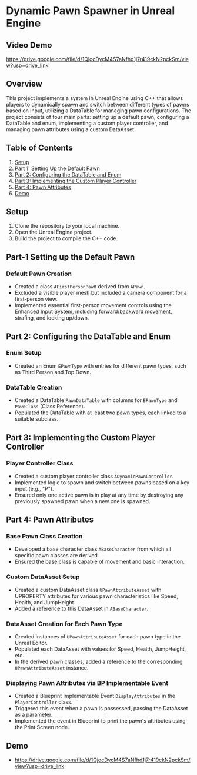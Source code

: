 # Dynamic Pawn Spawner in Unreal Engine 

## Video Demo
https://drive.google.com/file/d/1QjocDycM4S7aNfhd1j7r419ckN2pckSm/view?usp=drive_link

## Overview
This project implements a system in Unreal Engine using C++ that allows players to dynamically spawn and switch between different types of pawns based on input, utilizing a DataTable for managing pawn configurations. The project consists of four main parts: setting up a default pawn, configuring a DataTable and enum, implementing a custom player controller, and managing pawn attributes using a custom DataAsset.

## Table of Contents
1. [Setup](#setup)
2. [Part 1: Setting Up the Default Pawn](#part-1-setting-up-the-default-pawn)
3. [Part 2: Configuring the DataTable and Enum](#part-2-configuring-the-datatable-and-enum)
4. [Part 3: Implementing the Custom Player Controller](#part-3-implementing-the-custom-player-controller)
5. [Part 4: Pawn Attributes](#part-4-pawn-attributes)
6. [Demo](#demo)


## Setup
1. Clone the repository to your local machine.
2. Open the Unreal Engine project.
3. Build the project to compile the C++ code.


## Part-1 Setting up the Default Pawn

### Default Pawn Creation
- Created a class `AFirstPersonPaw`n derived from `APawn`.
- Excluded a visible player mesh but included a camera component for a first-person view.
- Implemented essential first-person movement controls using the Enhanced Input System, including forward/backward movement, strafing, and looking up/down.


## Part 2: Configuring the DataTable and Enum

### Enum Setup
- Created an Enum `EPawnType` with entries for different pawn types, such as Third Person and Top Down.
### DataTable Creation
- Created a DataTable `PawnDataTable` with columns for `EPawnType` and `PawnClass` (Class Reference).
- Populated the DataTable with at least two pawn types, each linked to a suitable subclass.


## Part 3: Implementing the Custom Player Controller

### Player Controller Class
- Created a custom player controller class `ADynamicPawnController`.
- Implemented logic to spawn and switch between pawns based on a key input (e.g., "P").
- Ensured only one active pawn is in play at any time by destroying any previously spawned pawn when a new one is spawned.


## Part 4: Pawn Attributes

### Base Pawn Class Creation
- Developed a base character class `ABaseCharacter` from which all specific pawn classes are derived.
- Ensured the base class is capable of movement and basic interaction.
### Custom DataAsset Setup
- Created a custom DataAsset class `UPawnAttributeAsset` with UPROPERTY attributes for various pawn characteristics like Speed, Health, and JumpHeight.
- Added a reference to this DataAsset in `ABaseCharacter`.
### DataAsset Creation for Each Pawn Type
- Created instances of `UPawnAttributeAsset` for each pawn type in the Unreal Editor.
- Populated each DataAsset with values for Speed, Health, JumpHeight, etc.
- In the derived pawn classes, added a reference to the corresponding `UPawnAttributeAsset` instance.
### Displaying Pawn Attributes via BP Implementable Event
- Created a Blueprint Implementable Event `DisplayAttributes` in the `PlayerController` class.
- Triggered this event when a pawn is possessed, passing the DataAsset as a parameter.
- Implemented the event in Blueprint to print the pawn's attributes using the Print Screen node.


## Demo
- https://drive.google.com/file/d/1QjocDycM4S7aNfhd1j7r419ckN2pckSm/view?usp=drive_link
